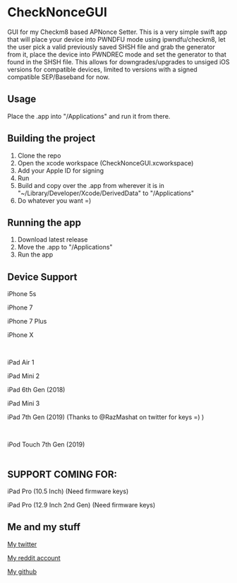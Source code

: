 # CheckNonceGUI

GUI for my Checkm8 based APNonce Setter. This is a very simple swift app that will place your device into PWNDFU mode using ipwndfu/checkm8, let the user pick a valid previously saved SHSH file and grab the generator from it, place the device into PWNDREC mode and set the generator to that found in the SHSH file. This allows for downgrades/upgrades to unsiged iOS versions for compatible devices, limited to versions with a signed compatible SEP/Baseband for now. 

## Usage
Place the .app into "/Applications" and run it from there. 

## Building the project

1. Clone the repo
2. Open the xcode workspace (CheckNonceGUI.xcworkspace)
3. Add your Apple ID for signing
4. Run
5. Build and copy over the .app from wherever it is in "~/Library/Developer/Xcode/DerivedData" to "/Applications"
6. Do whatever you want =)

## Running the app

1. Download latest release
2. Move the .app to "/Applications"
3. Run the app

## Device Support

iPhone 5s

iPhone 7

iPhone 7 Plus

iPhone X


<br/>

iPad Air 1

iPad Mini 2

iPad 6th Gen (2018)

iPad Mini 3

iPad 7th Gen (2019) (Thanks to @RazMashat on twitter for keys =) )

<br/>

iPod Touch 7th Gen (2019)
<br/>
<br/>
## SUPPORT COMING FOR:

iPad Pro (10.5 Inch) (Need firmware keys)

iPad Pro (12.9 Inch 2nd Gen) (Need firmware keys)

## Me and my stuff

[My twitter](https://www.twitter.com/mosk_i "My twitter")

[My reddit account](https://www.reddit.com/user/_Matty "My reddit account")

[My github](https://www.github.com/MatthewPierson "My github")
